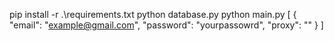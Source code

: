 ﻿pip install -r .\requirements.txt
python database.py 
python main.py
[
    {
        "email": "example@gmail.com",
        "password": "yourpassowrd",
        "proxy": ""
    }
]
